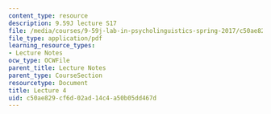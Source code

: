 ```yaml
---
content_type: resource
description: 9.59J lecture S17
file: /media/courses/9-59j-lab-in-psycholinguistics-spring-2017/c50ae829cf6d02ad14c4a50b05dd467d_MIT9_59jS17_lec4.pdf
file_type: application/pdf
learning_resource_types:
- Lecture Notes
ocw_type: OCWFile
parent_title: Lecture Notes
parent_type: CourseSection
resourcetype: Document
title: Lecture 4
uid: c50ae829-cf6d-02ad-14c4-a50b05dd467d
---
```

